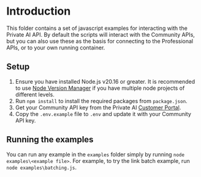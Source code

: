# Introduction

This folder contains a set of javascript examples for interacting with the Private AI API. By default the scripts will interact with the Community APIs, but you can also use these as the basis for connecting to the Professional APIs, or to your own running container.

## Setup

1. Ensure you have installed Node.js v20.16 or greater. It is recommended to use [Node Version Manager](https://github.com/nvm-sh/nvm) if you have multiple node projects of different levels.
1. Run `npm install` to install the required packages from `package.json`.
1. Get your Community API key from the Private AI [Customer Portal](https://portal.private-ai.com).
1. Copy the `.env.example` file to `.env` and update it with your Community API key.

## Running the examples

You can run any example in the `examples` folder simply by running `node examples\<example file>`. For example, to try the link batch example, run `node examples\batching.js`.
